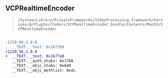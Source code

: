 ## VCPRealtimeEncoder

> `/System/Library/PrivateFrameworks/VideoProcessing.framework/Versions/A/PlugIns/Codecs/VCPRealtimeEncoder.bundle/Contents/MacOS/VCPRealtimeEncoder`

```diff

-1220.60.1.0.0
-  __TEXT.__text: 0x1677b0
+1220.56.2.0.0
+  __TEXT.__text: 0x1677a0
   __TEXT.__auth_stubs: 0x17b0
   __TEXT.__objc_stubs: 0x640
   __TEXT.__objc_methlist: 0xdc

```
